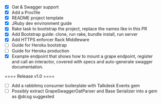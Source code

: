 - [x] Oat & Swagger support
- [x] Add a Procfile
- [x] README project template
- [x] JRuby dev environment guide
- [x] Rake task to bootstrap the project, replace the names like in this PR
- [x] Add Bootstrap guide: clone, run rake, bundle install, run server
- [x] Add HTTPS enforcer Rack Middleware
- [ ] Guide for Heroku bootstrap
- [ ] Guide for Heroku production
- [x] Example endpoint that shows how to mount a grape endpoint, register and call an interactor, covered with specs and auto-generate swagger documentation.

==== Release v1.0 ====

- [ ] Add a rabbitmq consumer boilerplate with Talkdesk Events gem
- [ ] Possibly extract GrapeSwaggerOatParser and Base Serializer into a gem as @dcsg suggested
